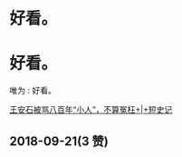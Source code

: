 # 好看。

# 好看。

唯为 : 好看。

[王安石被骂八百年](https://mp.weixin.qq.com/s/UudbcpPekM4uIfqee3bx3g)[“](https://mp.weixin.qq.com/s/UudbcpPekM4uIfqee3bx3g)[小人](https://mp.weixin.qq.com/s/UudbcpPekM4uIfqee3bx3g)[”](https://mp.weixin.qq.com/s/UudbcpPekM4uIfqee3bx3g)[，不算冤枉](https://mp.weixin.qq.com/s/UudbcpPekM4uIfqee3bx3g)[+|+](https://mp.weixin.qq.com/s/UudbcpPekM4uIfqee3bx3g)[短史记](https://mp.weixin.qq.com/s/UudbcpPekM4uIfqee3bx3g)

## 2018-09-21(3 赞)
